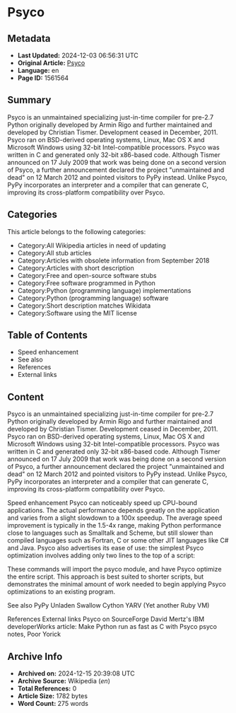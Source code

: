 # Psyco

## Metadata
- **Last Updated:** 2024-12-03 06:56:31 UTC
- **Original Article:** [Psyco](https://en.wikipedia.org/wiki/Psyco)
- **Language:** en
- **Page ID:** 1561564

## Summary
Psyco is an unmaintained specializing just-in-time compiler for pre-2.7 Python originally developed by Armin Rigo and further maintained and developed by Christian Tismer. Development ceased in December, 2011.
Psyco ran on BSD-derived operating systems, Linux, Mac OS X and Microsoft Windows using 32-bit Intel-compatible processors. Psyco was written in C and generated only 32-bit x86-based code.
Although Tismer announced on 17 July 2009 that work was being done on a second version of Psyco, a further announcement declared the project "unmaintained and dead" on 12 March 2012 and pointed visitors to PyPy instead. Unlike Psyco, PyPy incorporates an interpreter and a compiler that can generate C, improving its cross-platform compatibility over Psyco.

## Categories
This article belongs to the following categories:

- Category:All Wikipedia articles in need of updating
- Category:All stub articles
- Category:Articles with obsolete information from September 2018
- Category:Articles with short description
- Category:Free and open-source software stubs
- Category:Free software programmed in Python
- Category:Python (programming language) implementations
- Category:Python (programming language) software
- Category:Short description matches Wikidata
- Category:Software using the MIT license

## Table of Contents

- Speed enhancement
- See also
- References
- External links

## Content

Psyco is an unmaintained specializing just-in-time compiler for pre-2.7 Python originally developed by Armin Rigo and further maintained and developed by Christian Tismer. Development ceased in December, 2011.
Psyco ran on BSD-derived operating systems, Linux, Mac OS X and Microsoft Windows using 32-bit Intel-compatible processors. Psyco was written in C and generated only 32-bit x86-based code.
Although Tismer announced on 17 July 2009 that work was being done on a second version of Psyco, a further announcement declared the project "unmaintained and dead" on 12 March 2012 and pointed visitors to PyPy instead. Unlike Psyco, PyPy incorporates an interpreter and a compiler that can generate C, improving its cross-platform compatibility over Psyco.

Speed enhancement
Psyco can noticeably speed up CPU-bound applications. The actual performance depends greatly on the application and varies from a slight slowdown to a 100x speedup.
The average speed improvement is typically in the 1.5-4x range, making Python performance close to languages such as Smalltalk and Scheme, but still slower than compiled languages such as Fortran, C or some other JIT languages like C# and Java.
Psyco also advertises its ease of use: the simplest Psyco optimization involves adding only two lines to the top of a script:

These commands will import the psyco module, and have Psyco optimize the entire script. This approach is best suited to shorter scripts, but demonstrates the minimal amount of work needed to begin applying Psyco optimizations to an existing program.

See also
PyPy
Unladen Swallow
Cython
YARV (Yet another Ruby VM)

References
External links
Psyco on SourceForge
David Mertz's IBM developerWorks article: Make Python run as fast as C with Psyco
psyco notes, Poor Yorick

## Archive Info
- **Archived on:** 2024-12-15 20:39:08 UTC
- **Archive Source:** Wikipedia (_en_)
- **Total References:** 0
- **Article Size:** 1782 bytes
- **Word Count:** 275 words
